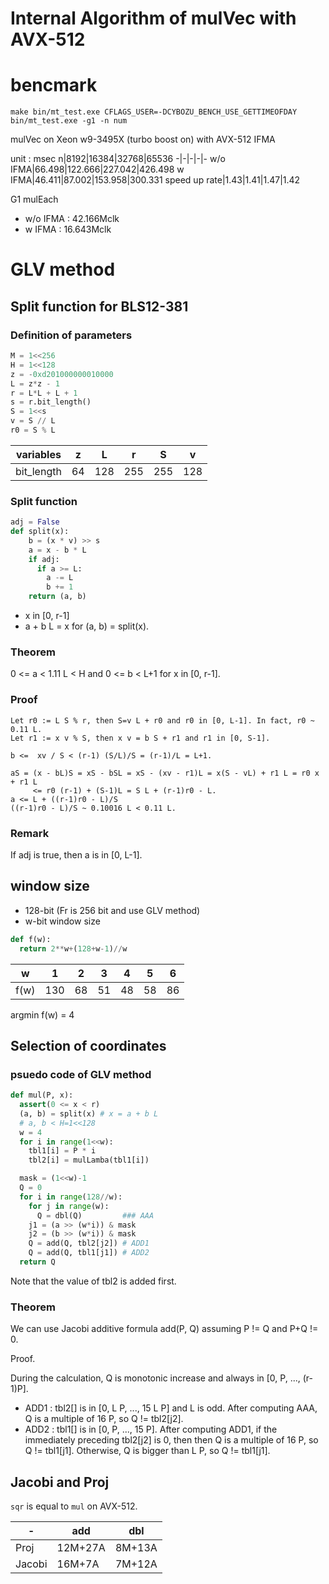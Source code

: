 # Internal Algorithm of mulVec with AVX-512

# bencmark

```
make bin/mt_test.exe CFLAGS_USER=-DCYBOZU_BENCH_USE_GETTIMEOFDAY
bin/mt_test.exe -g1 -n num
```

mulVec on Xeon w9-3495X (turbo boost on) with AVX-512 IFMA

unit : msec
n|8192|16384|32768|65536
-|-|-|-|-
w/o IFMA|66.498|122.666|227.042|426.498
w IFMA|46.411|87.002|153.958|300.331
speed up rate|1.43|1.41|1.47|1.42

G1 mulEach
- w/o IFMA : 42.166Mclk
- w IFMA : 16.643Mclk

# GLV method

## Split function for BLS12-381

### Definition of parameters

```python
M = 1<<256
H = 1<<128
z = -0xd201000000010000
L = z*z - 1
r = L*L + L + 1
s = r.bit_length()
S = 1<<s
v = S // L
r0 = S % L
```

variables|z|L|r|S|v
-|-|-|-|-|-
bit_length|64|128|255|255|128


### Split function
```python
adj = False
def split(x):
    b = (x * v) >> s
    a = x - b * L
    if adj:
      if a >= L:
        a -= L
        b += 1
    return (a, b)
```
- x in [0, r-1]
- a + b L = x for (a, b) = split(x).

### Theorem
0 <= a < 1.11 L < H and 0 <= b < L+1 for x in [0, r-1].

### Proof

```
Let r0 := L S % r, then S=v L + r0 and r0 in [0, L-1]. In fact, r0 ~ 0.11 L.
Let r1 := x v % S, then x v = b S + r1 and r1 in [0, S-1].
```

```
b <=  xv / S < (r-1) (S/L)/S = (r-1)/L = L+1.
```

```
aS = (x - bL)S = xS - bSL = xS - (xv - r1)L = x(S - vL) + r1 L = r0 x + r1 L
     <= r0 (r-1) + (S-1)L = S L + (r-1)r0 - L.
a <= L + ((r-1)r0 - L)/S
((r-1)r0 - L)/S ~ 0.10016 L < 0.11 L.
```
### Remark
If adj is true, then a is in [0, L-1].


## window size
- 128-bit (Fr is 256 bit and use GLV method)
- w-bit window size

```python
def f(w):
  return 2**w+(128+w-1)//w
```

w|1|2|3|4|5|6
-|-|-|-|-|-|-
f(w)|130|68|51|48|58|86

argmin f(w) = 4

## Selection of coordinates

### psuedo code of GLV method

```python
def mul(P, x):
  assert(0 <= x < r)
  (a, b) = split(x) # x = a + b L
  # a, b < H=1<<128
  w = 4
  for i in range(1<<w):
    tbl1[i] = P * i
    tbl2[i] = mulLamba(tbl1[i])

  mask = (1<<w)-1
  Q = 0
  for i in range(128//w):
    for j in range(w):
      Q = dbl(Q)         ### AAA
    j1 = (a >> (w*i)) & mask
    j2 = (b >> (w*i)) & mask
    Q = add(Q, tbl2[j2]) # ADD1
    Q = add(Q, tbl1[j1]) # ADD2
  return Q
```
Note that the value of tbl2 is added first.

### Theorem
We can use Jacobi additive formula add(P, Q) assuming P != Q and P+Q != 0.

Proof.

During the calculation, Q is monotonic increase and always in [0, P, ..., (r-1)P].

- ADD1 : tbl2[] is in [0, L P, ..., 15 L P] and L is odd.
After computing AAA, Q is a multiple of 16 P, so Q != tbl2[j2].
- ADD2 : tbl1[] is in [0, P, ..., 15 P].
After computing ADD1, if the immediately preceding tbl2[j2] is 0, then then Q is a multiple of 16 P, so Q != tbl1[j1].
Otherwise, Q is bigger than L P, so Q != tbl1[j1].

## Jacobi and Proj
`sqr` is equal to `mul` on AVX-512.

-|add|dbl
-|-|-
Proj|12M+27A|8M+13A
Jacobi|16M+7A|7M+12A

